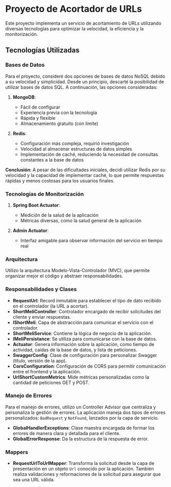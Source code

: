 # Proyecto de Acortador de URLs

Este proyecto implementa un servicio de acortamiento de URLs utilizando diversas tecnologías para optimizar la velocidad, la eficiencia y la monitorización.

## Tecnologías Utilizadas

### Bases de Datos

Para el proyecto, consideré dos opciones de bases de datos NoSQL debido a su velocidad y simplicidad. Desde un principio, descarté la posibilidad de utilizar bases de datos SQL. A continuación, las opciones consideradas:

1. **MongoDB**:
   - Fácil de configurar
   - Experiencia previa con la tecnología
   - Rápida y flexible
   - Almacenamiento gratuito (con límite)

2. **Redis**:
   - Configuración más compleja, requirió investigación
   - Velocidad al almacenar estructuras de datos simples
   - Implementación de caché, reduciendo la necesidad de consultas constantes a la base de datos

**Conclusión**: A pesar de las dificultades iniciales, decidí utilizar Redis por su velocidad y la capacidad de implementar caché, lo que permite respuestas rápidas y menos costosas para los usuarios finales.

### Tecnologías de Monitorización

1. **Spring Boot Actuator**:
   - Medición de la salud de la aplicación
   - Métricas diversas, como la salud general de la aplicación

2. **Admin Actuator**:
   - Interfaz amigable para observar información del servicio en tiempo real

### Arquitectura

Utilizo la arquitectura Modelo-Vista-Controlador (MVC), que permite organizar mejor el código y abstraer responsabilidades.

### Responsabilidades y Clases

- **RequestUrl**: Record inmutable para establecer el tipo de dato recibido en el controlador (la URL a acortar).
- **ShortMeliController**: Controlador encargado de recibir solicitudes del cliente y enviar respuestas.
- **IShortMeli**: Capa de abstracción para comunicar el servicio con el controlador.
- **ShortMeliService**: Contiene la lógica de negocio de la aplicación.
- **IMeliPersistance**: Se utiliza para comunicarse con la base de datos.
- **Actuator**: Genera información sobre la aplicación, como tiempo de actividad, caídas de la base de datos, y lista de peticiones.
- **SwaggerConfig**: Clase de configuración para personalizar Swagger (título, versión de la app).
- **CorsConfiguration**: Configuración de CORS para permitir comunicación entre el frontend y la aplicación.
- **UrlShortCustomMetrics**: Mide métricas personalizadas como la cantidad de peticiones GET y POST.

### Manejo de Errores

Para el manejo de errores, utilizo un Controller Advisor que centraliza y personaliza la gestión de errores. La aplicación maneja dos tipos de errores personalizados: `BadRequest` y `NotFound`, lanzados por la capa de servicio.

- **GlobalHandlerExceptions**: Clase maestra encargada de formar los errores de manera clara y detallada para el cliente.
- **GlobalErrorResponse**: Da la estructura de la respuesta de error.

### Mappers

- **RequestUrlToUrlMapper**: Transforma la solicitud desde la capa de presentación en un objeto `Url` conocido por la aplicación. También realiza validaciones y reformaciones de la solicitud para asegurar que sea una URL válida.
